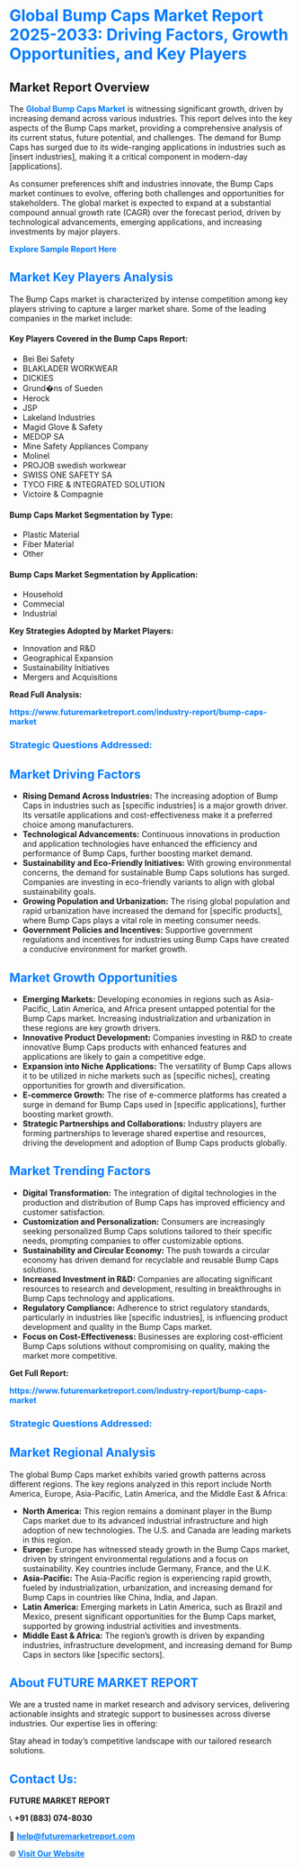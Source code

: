 <h1 style="color: #007BFF;">Global Bump Caps Market Report 2025-2033: Driving Factors, Growth Opportunities, and Key Players</h1>

<section id="overview">
<h2>Market Report Overview</h2>
<p>The <a href="https://www.futuremarketreport.com/industry-report/bump-caps-market" style="color: #007BFF; text-decoration: none;"><strong>Global Bump Caps Market</strong></a> is witnessing significant growth, driven by increasing demand across various industries. This report delves into the key aspects of the Bump Caps market, providing a comprehensive analysis of its current status, future potential, and challenges. The demand for Bump Caps has surged due to its wide-ranging applications in industries such as [insert industries], making it a critical component in modern-day [applications].</p>
<p>As consumer preferences shift and industries innovate, the Bump Caps market continues to evolve, offering both challenges and opportunities for stakeholders. The global market is expected to expand at a substantial compound annual growth rate (CAGR) over the forecast period, driven by technological advancements, emerging applications, and increasing investments by major players.</p>
</section>

<section id="overview">
<p><a href="https://www.futuremarketreport.com/request-sample/reportId=46216" style="color: #007BFF; text-decoration: none;"><strong>Explore Sample Report Here</strong></a></p>
</section>

<section id="key-players">
<h2 style="color: #007BFF;">Market Key Players Analysis</h2>
<p>The Bump Caps market is characterized by intense competition among key players striving to capture a larger market share. Some of the leading companies in the market include:</p>
<h4>Key Players Covered in the Bump Caps Report:</h4>
<ul><li>Bei Bei Safety</li><li>BLAKLADER WORKWEAR</li><li>DICKIES</li><li>Grund�ns of Sueden</li><li>Herock</li><li>JSP</li><li>Lakeland Industries</li><li>Magid Glove &amp; Safety</li><li>MEDOP SA</li><li>Mine Safety Appliances Company</li><li>Molinel</li><li>PROJOB swedish workwear</li><li>SWISS ONE SAFETY SA</li><li>TYCO FIRE &amp; INTEGRATED SOLUTION</li><li>Victoire &amp; Compagnie</li></ul>
<h4>Bump Caps Market Segmentation by Type:</h4>
<ul><li>Plastic Material</li><li>Fiber Material</li><li>Other</li></ul>

<h4>Bump Caps Market Segmentation by Application:</h4>
<ul><li>Household</li><li>Commecial</li><li>Industrial</li></ul>
<p><strong>Key Strategies Adopted by Market Players:</strong></p>
<ul>
<li>Innovation and R&D</li>
<li>Geographical Expansion</li>
<li>Sustainability Initiatives</li>
<li>Mergers and Acquisitions</li>
</ul>
</section>

<section>
<p><strong>Read Full Analysis: </strong></p><a href="https://www.futuremarketreport.com/industry-report/bump-caps-market" style="color: #007BFF; text-decoration: none;"><strong>https://www.futuremarketreport.com/industry-report/bump-caps-market</strong></a>
<h3 style="color: #007BFF;">Strategic Questions Addressed:</h3>
</section>

<section id="driving-factors">
<h2 style="color: #007BFF;">Market Driving Factors</h2>
<ul>
<li><strong>Rising Demand Across Industries:</strong> The increasing adoption of Bump Caps in industries such as [specific industries] is a major growth driver. Its versatile applications and cost-effectiveness make it a preferred choice among manufacturers.</li>
<li><strong>Technological Advancements:</strong> Continuous innovations in production and application technologies have enhanced the efficiency and performance of Bump Caps, further boosting market demand.</li>
<li><strong>Sustainability and Eco-Friendly Initiatives:</strong> With growing environmental concerns, the demand for sustainable Bump Caps solutions has surged. Companies are investing in eco-friendly variants to align with global sustainability goals.</li>
<li><strong>Growing Population and Urbanization:</strong> The rising global population and rapid urbanization have increased the demand for [specific products], where Bump Caps plays a vital role in meeting consumer needs.</li>
<li><strong>Government Policies and Incentives:</strong> Supportive government regulations and incentives for industries using Bump Caps have created a conducive environment for market growth.</li>
</ul>
</section>

<section id="growth-opportunities">
<h2 style="color: #007BFF;">Market Growth Opportunities</h2>
<ul>
<li><strong>Emerging Markets:</strong> Developing economies in regions such as Asia-Pacific, Latin America, and Africa present untapped potential for the Bump Caps market. Increasing industrialization and urbanization in these regions are key growth drivers.</li>
<li><strong>Innovative Product Development:</strong> Companies investing in R&D to create innovative Bump Caps products with enhanced features and applications are likely to gain a competitive edge.</li>
<li><strong>Expansion into Niche Applications:</strong> The versatility of Bump Caps allows it to be utilized in niche markets such as [specific niches], creating opportunities for growth and diversification.</li>
<li><strong>E-commerce Growth:</strong> The rise of e-commerce platforms has created a surge in demand for Bump Caps used in [specific applications], further boosting market growth.</li>
<li><strong>Strategic Partnerships and Collaborations:</strong> Industry players are forming partnerships to leverage shared expertise and resources, driving the development and adoption of Bump Caps products globally.</li>
</ul>
</section>

<section id="trending-factors">
<h2 style="color: #007BFF;">Market Trending Factors</h2>
<ul>
<li><strong>Digital Transformation:</strong> The integration of digital technologies in the production and distribution of Bump Caps has improved efficiency and customer satisfaction.</li>
<li><strong>Customization and Personalization:</strong> Consumers are increasingly seeking personalized Bump Caps solutions tailored to their specific needs, prompting companies to offer customizable options.</li>
<li><strong>Sustainability and Circular Economy:</strong> The push towards a circular economy has driven demand for recyclable and reusable Bump Caps solutions.</li>
<li><strong>Increased Investment in R&D:</strong> Companies are allocating significant resources to research and development, resulting in breakthroughs in Bump Caps technology and applications.</li>
<li><strong>Regulatory Compliance:</strong> Adherence to strict regulatory standards, particularly in industries like [specific industries], is influencing product development and quality in the Bump Caps market.</li>
<li><strong>Focus on Cost-Effectiveness:</strong> Businesses are exploring cost-efficient Bump Caps solutions without compromising on quality, making the market more competitive.</li>
</ul>
</section>

<section>
<p><strong>Get Full Report: </strong></p><a href="https://www.futuremarketreport.com/industry-report/bump-caps-market" style="color: #007BFF; text-decoration: none;"><strong>https://www.futuremarketreport.com/industry-report/bump-caps-market</strong></a>
<h3 style="color: #007BFF;">Strategic Questions Addressed:</h3>
</section>


<section id="regional-analysis">
<h2 style="color: #007BFF;">Market Regional Analysis</h2>
<p>The global Bump Caps market exhibits varied growth patterns across different regions. The key regions analyzed in this report include North America, Europe, Asia-Pacific, Latin America, and the Middle East & Africa:</p>
<ul>
<li><strong>North America:</strong> This region remains a dominant player in the Bump Caps market due to its advanced industrial infrastructure and high adoption of new technologies. The U.S. and Canada are leading markets in this region.</li>
<li><strong>Europe:</strong> Europe has witnessed steady growth in the Bump Caps market, driven by stringent environmental regulations and a focus on sustainability. Key countries include Germany, France, and the U.K.</li>
<li><strong>Asia-Pacific:</strong> The Asia-Pacific region is experiencing rapid growth, fueled by industrialization, urbanization, and increasing demand for Bump Caps in countries like China, India, and Japan.</li>
<li><strong>Latin America:</strong> Emerging markets in Latin America, such as Brazil and Mexico, present significant opportunities for the Bump Caps market, supported by growing industrial activities and investments.</li>
<li><strong>Middle East & Africa:</strong> The region’s growth is driven by expanding industries, infrastructure development, and increasing demand for Bump Caps in sectors like [specific sectors].</li>
</ul>
</section>

<footer>
<h2 style="color: #007BFF;">About FUTURE MARKET REPORT</h2>
<p>We are a trusted name in market research and advisory services, delivering actionable insights and strategic support to businesses across diverse industries. Our expertise lies in offering:</p>

<p>Stay ahead in today’s competitive landscape with our tailored research solutions.</p>

<h2 style="color: #007BFF;">Contact Us:</h2>
<p><strong>FUTURE MARKET REPORT</strong></p>
<p>📞 <strong>+91 (883) 074-8030</strong></p>
<p>📧 <strong><a href="mailto:help@futuremarketreport.com" style="color: #007BFF;">help@futuremarketreport.com</a></strong></p>
<p>🌐 <strong><a href="https://www.futuremarketreport.com/" style="color: #007BFF;">Visit Our Website</a></strong></p>
</footer>